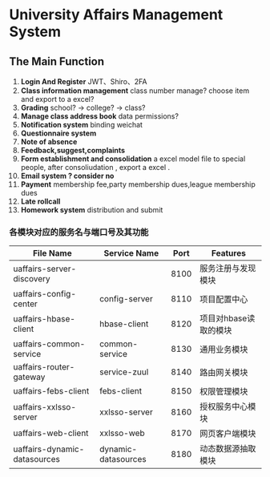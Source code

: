# University Affairs Management System #
## The Main Function ##
1. **Login And Register**
	JWT、Shiro、2FA
2. **Class information management**
	class number manage? choose item and export to a excel? 
3. **Grading**
	school? -> college? -> class?
4. **Manage class address book**
	data permissions?
5. **Notification system**
	binding weichat
6. **Questionnaire system**
7. **Note of absence**
8. **Feedback,suggest,complaints**
9. **Form establishment and consolidation**
	a excel model file to special people, after consoliudation , export a excel .
10. **Email system ? consider no**
11. **Payment**
	membership fee,party membership dues,league membership dues
12. **Late rollcall**
13. **Homework system**
	distribution and submit
	
### 各模块对应的服务名与端口号及其功能
| File Name                 | Service Name     |  Port     |Features|
| --------                  | --------         | --------  |--------  |
| uaffairs-server-discovery |                  |   8100    |服务注册与发现模块|
| uaffairs-config-center    | config-server    |   8110    |项目配置中心|
| uaffairs-hbase-client     | hbase-client     |   8120    |项目对hbase读取的模块|
| uaffairs-common-service   | common-service   |   8130    |通用业务模块|
| uaffairs-router-gateway   | service-zuul     |   8140    |路由网关模块|
| uaffairs-febs-client      | febs-client      |   8150    |权限管理模块|
| uaffairs-xxlsso-server    | xxlsso-server    |   8160    |授权服务中心模块|
| uaffairs-web-client       | xxlsso-web       |   8170    |网页客户端模块|
| uaffairs-dynamic-datasources| dynamic-datasources | 8180 |动态数据源抽取模块|

